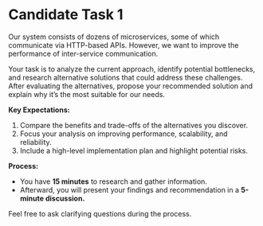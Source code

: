 
# Candidate Task 1

Our system consists of dozens of microservices, some of which communicate via HTTP-based APIs. However, we want to improve the performance of inter-service communication.

Your task is to analyze the current approach, identify potential bottlenecks, and research alternative solutions that could address these challenges. After evaluating the alternatives, propose your recommended solution and explain why it’s the most suitable for our needs.

**Key Expectations:**
1. Compare the benefits and trade-offs of the alternatives you discover.
2. Focus your analysis on improving performance, scalability, and reliability.
3. Include a high-level implementation plan and highlight potential risks.

**Process:**
- You have **15 minutes** to research and gather information.
- Afterward, you will present your findings and recommendation in a **5-minute discussion.**

Feel free to ask clarifying questions during the process.